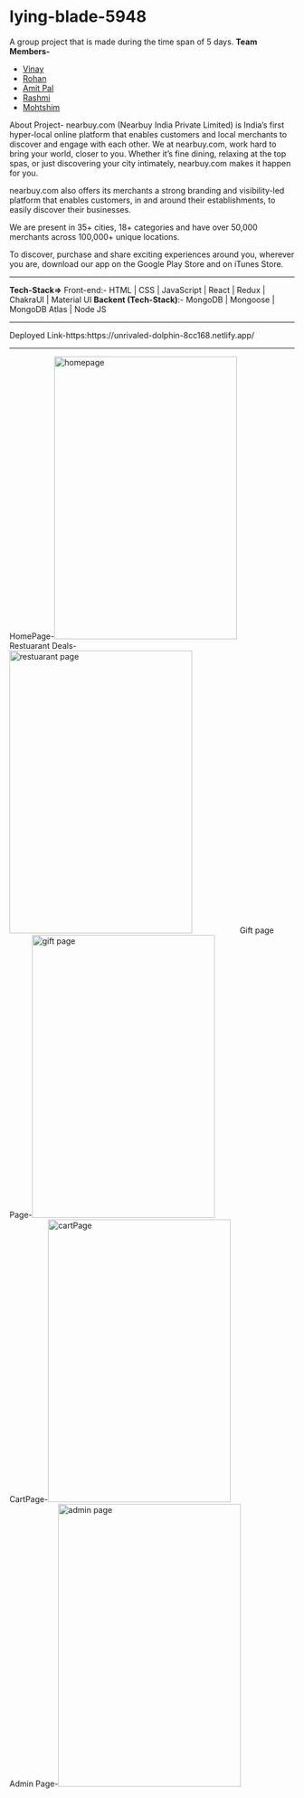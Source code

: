 # lying-blade-5948
A group project that is made during the time span of 5 days.
<b>Team Members-</b> 
<ul>
<li><a href="https://www.linkedin.com/in/vinay-barve-8583a6180/">Vinay</a></li>
<li><a href="https://www.linkedin.com/in/rohan-gajare">Rohan</a></li>
<li><a href="https://www.linkedin.com/in/iamitpal/">Amit Pal</a></li>
<li><a href="https://www.linkedin.com/in/rashmi-gautam16/">Rashmi</a></li>
<li><a href="https://www.w3schools.com">Mohtshim</a></li>
</ul>
About Project- nearbuy.com (Nearbuy India Private Limited) is India’s first hyper-local online platform that enables customers and local merchants to discover and engage with each other. We at nearbuy.com, work hard to bring your world, closer to you. Whether it’s fine dining, relaxing at the top spas, or just discovering your city intimately, nearbuy.com makes it happen for you.

nearbuy.com also offers its merchants a strong branding and visibility-led platform that enables customers, in and around their establishments, to easily discover their businesses.

We are present in 35+ cities, 18+ categories and have over 50,000 merchants across 100,000+ unique locations.

To discover, purchase and share exciting experiences around you, wherever you are, download our app on the Google Play Store and on iTunes Store. 
<br>
<hr>
<b>Tech-Stack=></b> Front-end:- HTML | CSS | JavaScript | React | Redux | ChakraUI | Material UI
 <b> Backent (Tech-Stack)</b>:- MongoDB | Mongoose | MongoDB Atlas | Node JS 
<br>
<hr>
Deployed Link-https:https://unrivaled-dolphin-8cc168.netlify.app/
<br>
<hr>

HomePage-<img src="https://i.ibb.co/jRxb9dc/Screenshot-39.png" alt="homepage" width="80%" height="500">
Restuarant Deals-<img src="https://i.ibb.co/Pr0VnBV/Screenshot-33.png" alt="restuarant page" width="80%" height="500">
Gift page Page-<img src="https://i.ibb.co/tDLyDNC/Screenshot-37.png" alt="gift page" width="80%" height="500">
CartPage-<img src="https://i.ibb.co/J219rQ8/Screenshot-38.png" alt="cartPage" width="80%" height="500">
Admin Page-<img src="https://i.ibb.co/M91T9XV/Screenshot-36.png" alt="admin page" width="80%" height="500">


